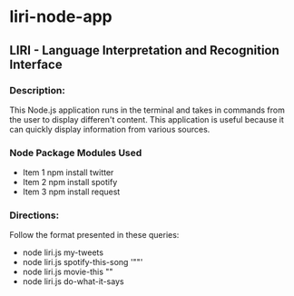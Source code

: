 # liri-node-app

## LIRI - Language Interpretation and Recognition Interface

### Description:
This Node.js application runs in the terminal and takes in commands from the user to display differen't content.  This application is useful because it can quickly display information from various sources.

### Node Package Modules Used
* Item 1 npm install twitter
* Item 2 npm install spotify
* Item 3 npm install request

### Directions:
Follow the format presented in these queries:
* node liri.js my-tweets
* node liri.js spotify-this-song '"<song name here>"'
* node liri.js movie-this "<movie name here>"
* node liri.js do-what-it-says 
